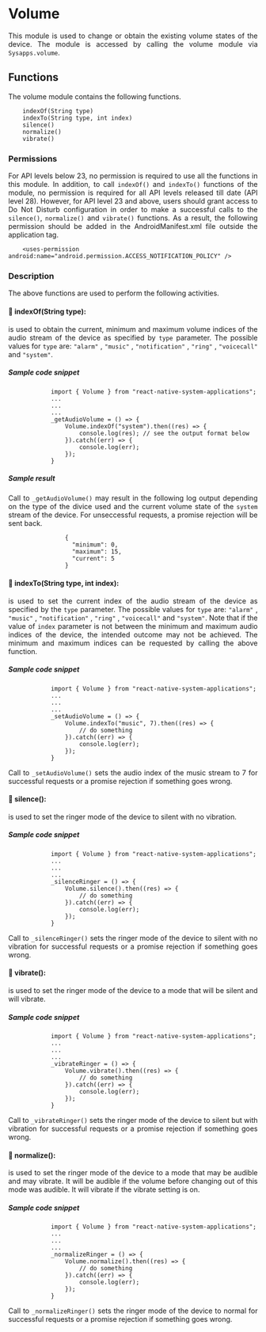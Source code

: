 # Volume
<p style = "text-align: justify">This module is used to change or obtain the existing volume states of the device. The module is accessed by calling the volume module via <code>Sysapps.volume</code>.</p> 

## Functions
<p style = "text-align: justify">The volume module contains the following functions.</p>

``` 
    indexOf(String type)
    indexTo(String type, int index)
    silence()
    normalize()
    vibrate() 
```

### Permissions

<p style = "text-align: justify">For API levels below 23, no permission is required to use all the functions in this module. In addition, to call <code>indexOf()</code> and <code>indexTo()</code>  functions of the module, no permission is required for all API levels released till date (API level 28). However, for API level 23 and above, users should grant access to Do Not Disturb configuration in order to make a successful calls to the <code>silence()</code>, <code>normalize()</code> and <code>vibrate()</code> functions. As a result, the following permission should be added in the AndroidManifest.xml file outside the application tag.</p>

```     <uses-permission android:name="android.permission.ACCESS_NOTIFICATION_POLICY" /> ```


### Description
<p style = "text-align: justify">The above functions are used to perform the following activities.</p>

#### &#x1F537; indexOf(String type): 

<p style = "text-align: justify">is used to obtain the current, minimum and maximum volume indices of the audio stream of the device as specified by <code>type</code> parameter. The possible values for <code>type</code> are: <code>"alarm"</code> , <code>"music"</code> , <code>"notification"</code> , <code>"ring"</code> , <code>"voicecall"</code> and  <code>"system"</code>.</p>

##### Sample code snippet
``` 
            import { Volume } from "react-native-system-applications";
            ...
            ...
            ...
            _getAudioVolume = () => {
                Volume.indexOf("system").then((res) => {
                    console.log(res); // see the output format below
                }).catch((err) => {
                    console.log(err);
                });
            } 
```

##### Sample result 
<p style = "text-align: justify">Call to  <code>_getAudioVolume()</code> may result in the following log output depending on the type of the divice used and the current volume state of the <code>system</code> stream of the device. For unseccessful requests, a promise rejection will be sent back.</p>

```
                {
                  "minimum": 0, 
                  "maximum": 15, 
                  "current": 5 
                }
```

#### &#x1F537; indexTo(String type, int index): 

<p style = "text-align: justify"> is used to set the current index of the audio stream of the device as specified by the <code>type</code> parameter. The possible values for <code>type</code> are: <code>"alarm"</code> , <code>"music"</code> , <code>"notification"</code> , <code>"ring"</code> , <code>"voicecall"</code> and  <code>"system"</code>. Note that if the value of <code>index</code> parameter is not between the minimum and maximum audio indices  of the device, the intended outcome may not be achieved. The minimum and maximum indices can be requested by calling the above function. </p>

##### Sample code snippet

``` 
            import { Volume } from "react-native-system-applications";
            ...
            ...
            ...
            _setAudioVolume = () => {
                Volume.indexTo("music", 7).then((res) => {
                    // do something
                }).catch((err) => {
                    console.log(err);
                });
            } 
```
<p style = "text-align: justify">Call to  <code>_setAudioVolume()</code> sets the audio index of the music stream to 7 for successful requests or a promise rejection if something goes wrong.</p>

#### &#x1F537; silence(): 

<p style = "text-align: justify"> is used to set the ringer mode of the device to silent with no vibration. </p>

##### Sample code snippet

``` 
            import { Volume } from "react-native-system-applications";
            ...
            ...
            ...
            _silenceRinger = () => {
                Volume.silence().then((res) => {
                    // do something
                }).catch((err) => {
                    console.log(err);
                });
            } 
```
<p style = "text-align: justify">Call to  <code>_silenceRinger()</code> sets the ringer mode of the device to silent with no vibration for successful requests or a promise rejection if something goes wrong.</p>

#### &#x1F537; vibrate(): 

<p style = "text-align: justify"> is used to set the ringer mode of the device to a mode that will be silent and will vibrate. </p>

##### Sample code snippet

``` 
            import { Volume } from "react-native-system-applications";
            ...
            ...
            ...
            _vibrateRinger = () => {
                Volume.vibrate().then((res) => {
                    // do something
                }).catch((err) => {
                    console.log(err);
                });
            } 
```
<p style = "text-align: justify">Call to  <code>_vibrateRinger()</code> sets the ringer mode of the device to silent but with vibration for successful requests or a promise rejection if something goes wrong.</p>

#### &#x1F537; normalize(): 

<p style = "text-align: justify"> is used to set the ringer mode of the device to a mode that may be audible and may vibrate. It will be audible if the volume before changing out of this mode was audible. It will vibrate if the vibrate setting is on. </p>

##### Sample code snippet

```
            import { Volume } from "react-native-system-applications";
            ...
            ...
            ...
            _normalizeRinger = () => {
                Volume.normalize().then((res) => {
                    // do something
                }).catch((err) => {
                    console.log(err);
                });
            } 
```

<p style = "text-align: justify">Call to  <code>_normalizeRinger()</code> sets the ringer mode of the device to normal for successful requests or a promise rejection if something goes wrong.</p>
